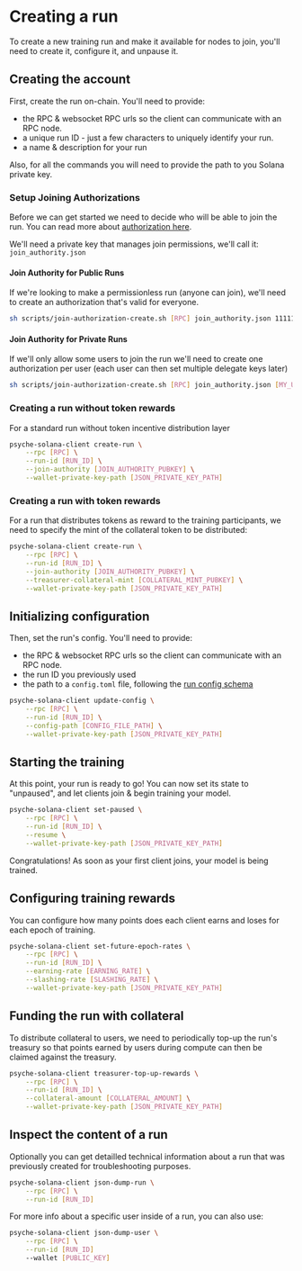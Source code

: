 # Creating a run

To create a new training run and make it available for nodes to join, you'll need to create it, configure it, and unpause it.

## Creating the account

First, create the run on-chain.
You'll need to provide:

- the RPC & websocket RPC urls so the client can communicate with an RPC node.
- a unique run ID - just a few characters to uniquely identify your run.
- a name & description for your run

Also, for all the commands you will need to provide the path to you Solana private key.

### Setup Joining Authorizations

Before we can get started we need to decide who will be able to join the run.
You can read more about [authorization here](./authentication.md).

We'll need a private key that manages join permissions, we'll call it: `join_authority.json`

#### Join Authority for Public Runs

If we're looking to make a permissionless run (anyone can join), we'll need to create an authorization that's valid for everyone.

```sh
sh scripts/join-authorization-create.sh [RPC] join_authority.json 11111111111111111111111111111111
```

#### Join Authority for Private Runs

If we'll only allow some users to join the run we'll need to create one authorization per user (each user can then set multiple delegate keys later)

```sh
sh scripts/join-authorization-create.sh [RPC] join_authority.json [MY_USER_PUBKEY]
```

### Creating a run without token rewards

For a standard run without token incentive distribution layer

```bash
psyche-solana-client create-run \
    --rpc [RPC] \
    --run-id [RUN_ID] \
    --join-authority [JOIN_AUTHORITY_PUBKEY] \
    --wallet-private-key-path [JSON_PRIVATE_KEY_PATH]
```

### Creating a run with token rewards

For a run that distributes tokens as reward to the training participants, we need to specify the mint of the collateral token to be distributed:

```bash
psyche-solana-client create-run \
    --rpc [RPC] \
    --run-id [RUN_ID] \
    --join-authority [JOIN_AUTHORITY_PUBKEY] \
    --treasurer-collateral-mint [COLLATERAL_MINT_PUBKEY] \
    --wallet-private-key-path [JSON_PRIVATE_KEY_PATH]
```

## Initializing configuration

Then, set the run's config.
You'll need to provide:

- the RPC & websocket RPC urls so the client can communicate with an RPC node.
- the run ID you previously used
- the path to a `config.toml` file, following the [run config schema](./run-config.md)

```bash
psyche-solana-client update-config \
    --rpc [RPC] \
    --run-id [RUN_ID] \
    --config-path [CONFIG_FILE_PATH] \
    --wallet-private-key-path [JSON_PRIVATE_KEY_PATH]
```

## Starting the training

At this point, your run is ready to go! You can now set its state to "unpaused", and let clients join & begin training your model.

```bash
psyche-solana-client set-paused \
    --rpc [RPC] \
    --run-id [RUN_ID] \
    --resume \
    --wallet-private-key-path [JSON_PRIVATE_KEY_PATH]
```

Congratulations! As soon as your first client joins, your model is being trained.

## Configuring training rewards

You can configure how many points does each client earns and loses for each epoch of training.

```bash
psyche-solana-client set-future-epoch-rates \
    --rpc [RPC] \
    --run-id [RUN_ID] \
    --earning-rate [EARNING_RATE] \
    --slashing-rate [SLASHING_RATE] \
    --wallet-private-key-path [JSON_PRIVATE_KEY_PATH]
```

## Funding the run with collateral

To distribute collateral to users, we need to periodically top-up the run's treasury so that points earned by users during compute can then be claimed against the treasury.

```sh
psyche-solana-client treasurer-top-up-rewards \
    --rpc [RPC] \
    --run-id [RUN_ID] \
    --collateral-amount [COLLATERAL_AMOUNT] \
    --wallet-private-key-path [JSON_PRIVATE_KEY_PATH]
```

## Inspect the content of a run

Optionally you can get detailled technical information about a run that was previously created for troubleshooting purposes.

```bash
psyche-solana-client json-dump-run \
    --rpc [RPC] \
    --run-id [RUN_ID]
```

For more info about a specific user inside of a run, you can also use:

```bash
psyche-solana-client json-dump-user \
    --rpc [RPC] \
    --run-id [RUN_ID]
    --wallet [PUBLIC_KEY]
```
